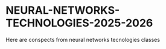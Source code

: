 # NEURAL-NETWORKS-TECHNOLOGIES-2025-2026
Here are conspects from neural networks tecnologies classes
